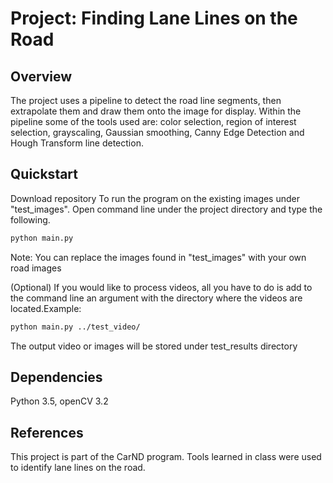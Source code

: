 # Project: Finding Lane Lines on the Road

Overview
---
The project uses a pipeline to detect the road line segments, then extrapolate them and draw them onto the image for display. Within the pipeline some of the tools used are: color selection, region of interest selection, grayscaling, Gaussian smoothing, Canny Edge Detection and Hough Transform line detection.

Quickstart
---
Download repository
To run the program on the existing images under "test_images". Open command line under the project directory and type the following.
```sh
python main.py
```
Note: You can replace the images found in "test_images" with your own road images

(Optional) If you would like to process videos, all you have to do is add to the command line an argument with the directory where the videos are located.Example:
```sh
python main.py ../test_video/
```
The output video or images will be stored under test_results directory

Dependencies
---
Python 3.5, openCV 3.2

References
---
This project is part of the CarND program. Tools learned in class were used to identify lane lines on the road.
